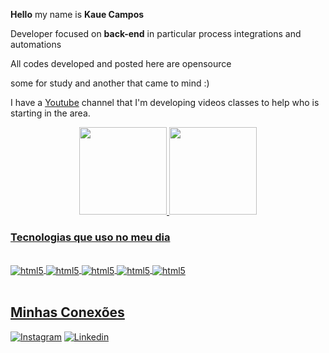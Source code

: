 

**Hello** my name is **Kaue Campos**

Developer focused on **back-end** in particular process integrations and automations

All codes developed and posted here are opensource

some for study and another that came to mind :)

I have a [Youtube](https://www.youtube.com/channel/UCLDEBHV5LWCh88KwStsWbCw) channel that I'm developing videos classes to help who is starting in the area.
  


<div align="center">
  <a href="https://github.com/KaueCampos">
  <img height="140em" src="https://github-readme-stats.vercel.app/api?username=KaueCampos&show_icons=true&theme=cobalt&include_all_commits=true&count_private=true"/>
  <img height="140em" src="https://github-readme-stats.vercel.app/api/top-langs/?username=KaueCampos&layout=compact&langs_count=7&theme=cobalt"/>
</div>

### Tecnologias que uso no meu dia
<div style="display: inline_block"> <br/>
    <img align="center" alt="html5" 
    src="https://img.shields.io/badge/JavaScript-F7DF1E?style=for-the-badge&logo=javascript&logoColor=black"/>
    <img align="center" alt="html5" 
    src="https://img.shields.io/badge/Python-14354C?style=for-the-badge&logo=python&logoColor=white"/>
    <img align="center" alt="html5" 
    src="https://img.shields.io/badge/PHP-777BB4?style=for-the-badge&logo=php&logoColor=white"/>  
    <img align="center" alt="html5" 
    src="https://img.shields.io/badge/react-%2320232a.svg?style=for-the-badge&logo=react&logoColor=%2361DAFB"/>  
    <img align="center" alt="html5" 
    src="https://img.shields.io/badge/node.js-6DA55F?style=for-the-badge&logo=node.js&logoColor=white"/>  
    
  
</div><br/>


## Minhas Conexões

[![Instagram](https://img.shields.io/badge/Instagram-E4405F?style=for-the-badge&logo=instagram&logoColor=white
)](https://www.instagram.com/kaue.oliveira__/)
[![Linkedin](https://img.shields.io/badge/LinkedIn-0077B5?style=for-the-badge&logo=linkedin&logoColor=white
)](https://www.linkedin.com/in/kauecampos-/)
  

  



